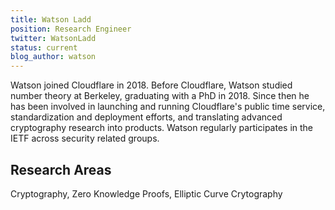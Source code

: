 ```yaml
---
title: Watson Ladd
position: Research Engineer
twitter: WatsonLadd
status: current
blog_author: watson
---
```

Watson joined Cloudflare in 2018. Before Cloudflare, Watson studied number theory at Berkeley, graduating with a PhD in 2018. Since then he has been involved in launching and running Cloudflare's public time service, standardization and deployment efforts, and translating advanced cryptography research into products.  Watson regularly participates in the IETF across security related groups. 

## Research Areas
Cryptography, Zero Knowledge Proofs, Elliptic Curve Crytography

